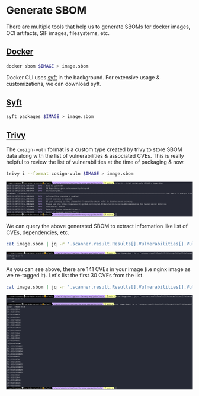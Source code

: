 # Generate SBOM

There are multiple tools that help us to generate SBOMs for docker images, OCI artifacts, SIF images, filesystems, etc.

## [Docker](https://github.com/docker/cli)

```bash
docker sbom $IMAGE > image.sbom
```

Docker CLI uses [syft](https://github.com/anchore/syft) in the background. For extensive usage & customizations, we can download syft.

## [Syft](https://github.com/anchore/syft)

```bash
syft packages $IMAGE > image.sbom
```

## [Trivy](https://github.com/aquasecurity/trivy)

The `cosign-vuln` format is a custom type created by trivy to store SBOM data along with the list of vulnerabilities & associated CVEs. This is really helpful to review the list of vulnerabilities at the time of packaging & now.

```bash
trivy i --format cosign-vuln $IMAGE > image.sbom
```

![sbom-trivy-cosign-vuln-format](../images/sbom-trivy-cosign-vuln-format.png)

We can query the above generated SBOM to extract information like list of CVEs, dependencies, etc.

```bash
cat image.sbom | jq -r '.scanner.result.Results[].Vulnerabilities[].VulnerabilityID' | wc -l
```

![sbom-trivy-cve-count](../images/sbom-trivy-cve-count.png)

As you can see above, there are 141 CVEs in your image (i.e nginx image as we re-tagged it). Let's list the first 30 CVEs from the list.

```bash
cat image.sbom | jq -r '.scanner.result.Results[].Vulnerabilities[].VulnerabilityID' | head -n 30
```

![sbom-trivy-query-cve](../images/sbom-trivy-query-cve.png)
